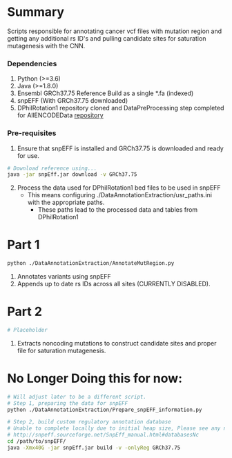 # Summary
Scripts responsible for annotating cancer vcf files with mutation region and getting any additional rs ID's and pulling candidate sites for saturation mutagenesis with the CNN.

### Dependencies
1. Python (>=3.6)
3. Java (>=1.8.0)
2. Ensembl GRCh37.75 Reference Build as a single *.fa (indexed)
3. snpEFF (With GRCh37.75 downloaded)
4. DPhilRotation1 repository cloned and DataPreProcessing step completed for AllENCODEData [repository](https://github.com/rschenck/DPhilRotation1)

### Pre-requisites
1. Ensure that snpEFF is installed and GRCh37.75 is downloaded and ready for use.
```bash
# Download reference using...
java -jar snpEff.jar download -v GRCh37.75
```
2. Process the data used for DPhilRotation1 bed files to be used in snpEFF
   - This means configuring ./DataAnnotationExtraction/usr_paths.ini with the appropriate paths.
     - These paths lead to the processed data and tables from DPhilRotation1

# Part 1
```bash
python ./DataAnnotationExtraction/AnnotateMutRegion.py
```
1. Annotates variants using snpEFF
2. Appends up to date rs IDs across all sites (CURRENTLY DISABLED).
# Part 2
```bash
# Placeholder
```
1. Extracts noncoding mutations to construct candidate sites and proper file for saturation mutagenesis.



# No Longer Doing this for now:
```bash
# Will adjust later to be a different script.
# Step 1, preparing the data for snpEFF
python ./DataAnnotationExtraction/Prepare_snpEFF_information.py

# Step 2, build custom regulatory annotation database
# Unable to complete locally due to initial heap size, Please see any notes about this step here: 
# http://snpeff.sourceforge.net/SnpEff_manual.html#databasesNc
cd /path/to/snpEFF/
java -Xmx40G -jar snpEff.jar build -v -onlyReg GRCh37.75
```